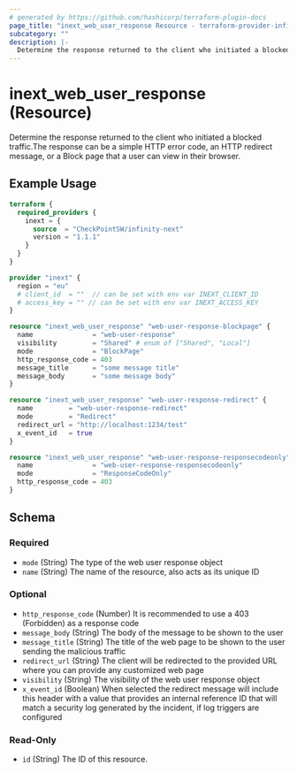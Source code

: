 ```yaml
---
# generated by https://github.com/hashicorp/terraform-plugin-docs
page_title: "inext_web_user_response Resource - terraform-provider-infinity-next"
subcategory: ""
description: |-
  Determine the response returned to the client who initiated a blocked traffic.The response can be a simple HTTP error code, an HTTP redirect message, or a Block page that a user can view in their browser.
---
```


# inext_web_user_response (Resource)

Determine the response returned to the client who initiated a blocked traffic.The response can be a simple HTTP error code, an HTTP redirect message, or a Block page that a user can view in their browser.

## Example Usage

```terraform
terraform {
  required_providers {
    inext = {
      source  = "CheckPointSW/infinity-next"
      version = "1.1.1"
    }
  }
}

provider "inext" {
  region = "eu"
  # client_id  = ""  // can be set with env var INEXT_CLIENT_ID
  # access_key = "" // can be set with env var INEXT_ACCESS_KEY
}

resource "inext_web_user_response" "web-user-response-blockpage" {
  name               = "web-user-response"
  visibility         = "Shared" # enum of ["Shared", "Local"]
  mode               = "BlockPage"
  http_response_code = 403
  message_title      = "some message title"
  message_body       = "some message body"
}

resource "inext_web_user_response" "web-user-response-redirect" {
  name         = "web-user-response-redirect"
  mode         = "Redirect"
  redirect_url = "http://localhost:1234/test"
  x_event_id   = true
}

resource "inext_web_user_response" "web-user-response-responsecodeonly" {
  name               = "web-user-response-responsecodeonly"
  mode               = "ResponseCodeOnly"
  http_response_code = 403
}
```

<!-- schema generated by tfplugindocs -->
## Schema

### Required

- `mode` (String) The type of the web user response object
- `name` (String) The name of the resource, also acts as its unique ID

### Optional

- `http_response_code` (Number) It is recommended to use a 403 (Forbidden) as a response code
- `message_body` (String) The body of the message to be shown to the user
- `message_title` (String) The title of the web page to be shown to the user sending the malicious traffic
- `redirect_url` (String) The client will be redirected to the provided URL where you can provide any customized web page
- `visibility` (String) The visibility of the web user response object
- `x_event_id` (Boolean) When selected the redirect message will include this header with a value that provides an internal reference ID that will match a security log generated by the incident, if log triggers are configured

### Read-Only

- `id` (String) The ID of this resource.


